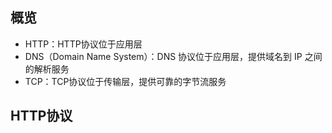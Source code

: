 ## 概览

* HTTP：HTTP协议位于应用层
* DNS（Domain Name System）：DNS 协议位于应用层，提供域名到 IP 之间的解析服务
* TCP：TCP协议位于传输层，提供可靠的字节流服务

## HTTP协议

